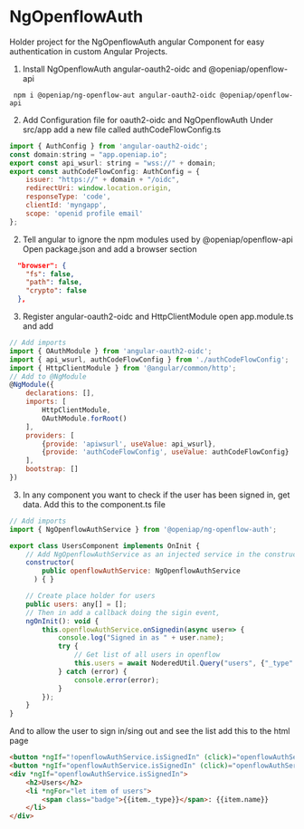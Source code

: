 # NgOpenflowAuth

Holder project for the NgOpenflowAuth angular Component for easy authentication in custom Angular Projects.

1) Install NgOpenflowAuth angular-oauth2-oidc and @openiap/openflow-api

``` npm i @openiap/ng-openflow-aut angular-oauth2-oidc @openiap/openflow-api``` 

2) Add Configuration file for oauth2-oidc and NgOpenflowAuth 
Under src/app add a new file called authCodeFlowConfig.ts 

```javascript
import { AuthConfig } from 'angular-oauth2-oidc';
const domain:string = "app.openiap.io";
export const api_wsurl: string = "wss://" + domain;
export const authCodeFlowConfig: AuthConfig = {
    issuer: "https://" + domain + "/oidc",
    redirectUri: window.location.origin,
    responseType: 'code',
    clientId: 'myngapp',
    scope: 'openid profile email'
};
```

2) Tell angular to ignore the npm modules used by @openiap/openflow-api
Open package.json and add a browser section

```json
  "browser": {
    "fs": false,
    "path": false,
    "crypto": false
  },
```

3) Register angular-oauth2-oidc and HttpClientModule
open app.module.ts and add

```javascript
// Add imports
import { OAuthModule } from 'angular-oauth2-oidc';
import { api_wsurl, authCodeFlowConfig } from './authCodeFlowConfig';
import { HttpClientModule } from '@angular/common/http';
// Add to @NgModule
@NgModule({
	declarations: [],
	imports: [
        HttpClientModule,
		OAuthModule.forRoot()
	],
	providers: [
        {provide: 'apiwsurl', useValue: api_wsurl},
        {provide: 'authCodeFlowConfig', useValue: authCodeFlowConfig}
	],
	bootstrap: []
})


```

3) In any component you want to check if the user has been signed in, get data.
Add this to the component.ts file

```javascript
// Add imports
import { NgOpenflowAuthService } from '@openiap/ng-openflow-auth';

export class UsersComponent implements OnInit {
    // Add NgOpenflowAuthService as an injected service in the constructor
    constructor(
        public openflowAuthService: NgOpenflowAuthService
      ) { }

    // Create place holder for users
    public users: any[] = [];
    // Then in add a callback doing the sigin event, 
    ngOnInit(): void {
        this.openflowAuthService.onSignedin(async user=> {
            console.log("Signed in as " + user.name);
            try {
                // Get list of all users in openflow
                this.users = await NoderedUtil.Query("users", {"_type": "user"}, null, null, 100, 0, null as any);
            } catch (error) {
                console.error(error);
            }
        });
    }
}
```

And to allow the user to sign in/sing out and see the list add  this to the html page

```html
<button *ngIf="!openflowAuthService.isSignedIn" (click)="openflowAuthService.Login()">Login</button>
<button *ngIf="openflowAuthService.isSignedIn" (click)="openflowAuthService.Logout()">Logout</button>
<div *ngIf="openflowAuthService.isSignedIn">
    <h2>Users</h2>
    <li *ngFor="let item of users">
        <span class="badge">{{item._type}}</span>: {{item.name}}
    </li>
</div>
```

